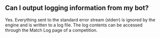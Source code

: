 ## Can I output logging information from my bot?

Yes. Everything sent to the standard error stream (stderr) is ignored by the 
engine and is written to a log file. The log contents can be accessed through 
the Match Log page of a competition.
